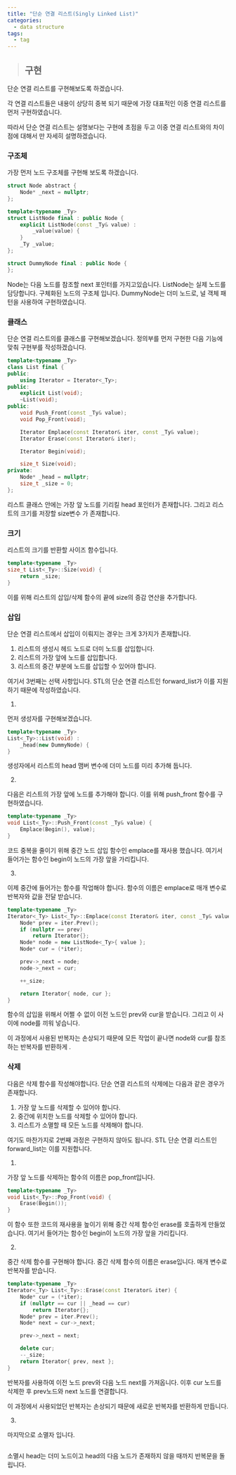 ```yaml
---
title: "단순 연결 리스트(Singly Linked List)"
categories:
  - data structure
tags:
  - tag
---
```

> ## 구현

단순 연결 리스트를 구현해보도록 하겠습니다.

각 연결 리스트들은 내용이 상당히 중복 되기 때문에
가장 대표적인 이중 연결 리스트를 먼저 구현하였습니다.

따라서 단순 연결 리스트는 설명보다는 구현에 초점을 두고
이중 연결 리스트와의 차이점에 대해서 만 자세히 설명하겠습니다.

### 구조체
가장 먼저 노드 구조체를 구현해 보도록 하겠습니다.
```cpp
struct Node abstract {
	Node* _next = nullptr;
};

template<typename _Ty>
struct ListNode final : public Node {
	explicit ListNode(const _Ty& value) :
		_value(value) {
	}
	_Ty _value;
};

struct DummyNode final : public Node {
};
```
Node는 다음 노드를 참조할 next 포인터를 가지고있습니다.
ListNode는 실제 노드를 담당합니다. 구체화된 노드의 구조체 입니다.
DummyNode는 더미 노드로, 널 객체 패턴을 사용하여 구현하였습니다.

### 클래스
단순 연결 리스트의를 클래스를 구현해보겠습니다.
정의부를 먼저 구현한 다음 기능에 맞춰 구현부를 작성하겠습니다.
```cpp
template<typename _Ty>
class List final {
public:
	using Iterator = Iterator<_Ty>;
public:
	explicit List(void);
	~List(void);
public:
	void Push_Front(const _Ty& value);
	void Pop_Front(void);

	Iterator Emplace(const Iterator& iter, const _Ty& value);
	Iterator Erase(const Iterator& iter);

	Iterator Begin(void);

	size_t Size(void);
private:
	Node* _head = nullptr;
	size_t _size = 0;
};
```
리스트 클래스 안에는 가장 앞 노드를 기리킬 head 포인터가 존재합니다.
그리고 리스트의 크기를 저장할 size변수 가 존재합니다.

### 크기
리스트의 크기를 반환할 사이즈 함수입니다.
```cpp
template<typename _Ty>
size_t List<_Ty>::Size(void) {
	return _size;
}
```
이를 위해 리스트의 삽입/삭제 함수의 끝에 size의 증감 연산을 추가합니다.

### 삽입
단순 연결 리스트에서 삽입이 이뤄지는 경우는 크게 3가지가 존재합니다.
1. 리스트의 생성시 헤드 노드로 더미 노드를 삽입합니다.
2. 리스트의 가장 앞에 노드를 삽입합니다.
3. 리스트의 중간 부분에 노드를 삽입할 수 있어야 합니다.

여기서 3번째는 선택 사항입니다.
STL의 단순 연결 리스트인 forward_list가 이를 지원하기 때문에 작성하였습니다.

1.
먼저 생성자를 구현해보겠습니다.
```cpp
template<typename _Ty>
List<_Ty>::List(void) :
	_head(new DummyNode) {
}
```
생성자에서 리스트의 head 맴버 변수에 더미 노드를 미리 추가해 둡니다.

2.
다음은 리스트의 가장 앞에 노드를 추가해야 합니다.
이를 위해 push_front 함수를 구현하였습니다.
```cpp
template<typename _Ty>
void List<_Ty>::Push_Front(const _Ty& value) {
	Emplace(Begin(), value);
}
```
코드 중복을 줄이기 위해 중간 노드 삽입 함수인 emplace를 재사용 했습니다.
여기서 들어가는 함수인 begin이 노드의 가장 앞을 가리킵니다.

3.
이제 중간에 들어가는 함수를 작업해야 합니다.
함수의 이름은 emplace로 매개 변수로 반복자와 값을 전달 받습니다.
```cpp
template<typename _Ty>
Iterator<_Ty> List<_Ty>::Emplace(const Iterator& iter, const _Ty& value) {
	Node* prev = iter.Prev();
	if (nullptr == prev)
		return Iterator{};
	Node* node = new ListNode<_Ty>{ value };
	Node* cur = (*iter);

	prev->_next = node;
	node->_next = cur;

	++_size;

	return Iterator{ node, cur };
}
```
함수의 삽입을 위해서 어쩔 수 없이 이전 노드인 prev와 cur을 받습니다.
그리고 이 사이에 node를 끼워 넣습니다.

이 과정에서 사용된 반복자는 손상되기 때문에
모든 작업이 끝나면 node와 cur를 참조하는 반복자를 반환하게 .

### 삭제
다음은 삭제 함수를 작성해야합니다.
단순 연결 리스트의 삭제에는 다음과 같은 경우가 존재합니다.
1. 가장 앞 노드를 삭제할 수 있어야 합니다.
2. 중간에 위치한 노드를 삭제할 수 있어야 합니다.
3. 리스트가 소멸할 때 모든 노드를 삭제해야 합니다.

여기도 마찬가지로 2번째 과정은 구현하지 않아도 됩니다.
STL 단순 연결 리스트인 forward_list는 이를 지원합니다.

1.
가장 앞 노드를 삭제하는 함수의 이름은 pop_front입니다.
```cpp
template<typename _Ty>
void List<_Ty>::Pop_Front(void) {
	Erase(Begin());
}
```
이 함수 또한 코드의 재사용을 높이기 위해 중간 삭제 함수인 erase를 호출하게 만들었습니다.
여기서 들어가는 함수인 begin이 노드의 가장 앞을 가리킵니다.

2.
중간 삭제 함수를 구현해야 합니다.
중간 삭제 함수의 이름은 erase입니다. 매개 변수로 반복자를 받습니다.
```cpp
template<typename _Ty>
Iterator<_Ty> List<_Ty>::Erase(const Iterator& iter) {
	Node* cur = (*iter);
	if (nullptr == cur || _head == cur)
		return Iterator{};
	Node* prev = iter.Prev();
	Node* next = cur->_next;

	prev->_next = next;

	delete cur;
	--_size;
	return Iterator{ prev, next };
}
```
반복자를 사용하여 이전 노드 prev와 다음 노드 next를 가져옵니다.
이후 cur 노드를 삭제한 후 prev노드와 next 노드를 연결합니다.

이 과정에서 사용되었던 반복자는 손상되기 때문에
새로운 반복자를 반환하게 만듭니다.

3.
마지막으로 소멸자 입니다.
```cpp
```
소멸시 head는 더미 노드이고 head의 다음 노드가 존재하지 않을 때까지 반복문을 돌립니다.
